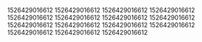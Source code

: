 1526429016612
1526429016612
1526429016612
1526429016612
1526429016612
1526429016612
1526429016612
1526429016612
1526429016612
1526429016612
1526429016612
1526429016612
1526429016612
1526429016612
1526429016612